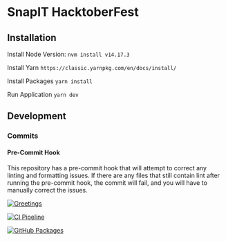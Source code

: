 # SnapIT HacktoberFest

## Installation

Install Node Version:
`nvm install v14.17.3`

Install Yarn
`https://classic.yarnpkg.com/en/docs/install/`

Install Packages
`yarn install`

Run Application
`yarn dev`

## Development

### Commits

#### Pre-Commit Hook

This repository has a pre-commit hook that will attempt to correct any linting and formatting
issues. If there are any files that still contain lint after running the pre-commit hook, the commit
will fail, and you will have to manually correct the issues.

[![Greetings](https://github.com/aaron-org/snapit-hacktoberfest/actions/workflows/greetings.yml/badge.svg)](https://github.com/aaron-org/snapit-hacktoberfest/actions/workflows/greetings.yml)

[![CI Pipeline](https://github.com/aaron-org/snapit-hacktoberfest/actions/workflows/ci-pipeline.yml/badge.svg)](https://github.com/aaron-org/snapit-hacktoberfest/actions/workflows/ci-pipeline.yml)

[![GitHub Packages](https://github.com/docedson/snapit-hacktoberfest/actions/workflows/github-packages.yml/badge.svg)](https://github.com/aaron-org/snapit-hacktoberfest/actions/workflows/github-packages.yml)
